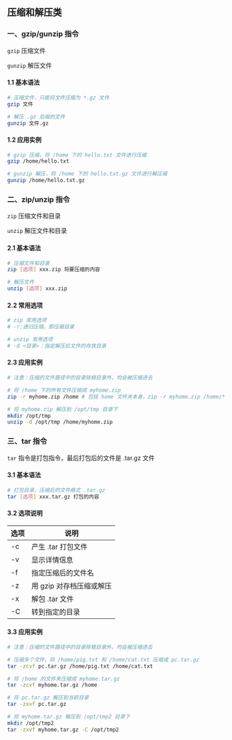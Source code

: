 ## 压缩和解压类

### 一、gzip/gunzip 指令

`gzip` 压缩文件

`gunzip` 解压文件

#### 1.1 基本语法

```bash
# 压缩文件，只能将文件压缩为 *.gz 文件
gzip 文件

# 解压 .gz 后缀的文件
gunzip 文件.gz
```



#### 1.2 应用实例

```bash
# gzip 压缩，将 /home 下的 hello.txt 文件进行压缩
gzip /home/hello.txt

# gunzip 解压，将 /home 下的 hello.txt.gz 文件进行解压缩
gunzip /home/hello.txt.gz
```





### 二、zip/unzip 指令

`zip` 压缩文件和目录

`unzip` 解压文件和目录

#### 2.1 基本语法

```bash
# 压缩文件和目录
zip [选项] xxx.zip 将要压缩的内容

# 解压文件
unzip [选项] xxx.zip
```



#### 2.2 常用选项

```bash
# zip 常用选项
# -r:递归压缩，即压缩目录

# unzip 常用选项
# -d <目录>：指定解压后文件的存放目录
```



#### 2.3 应用实例

```bash
# 注意：压缩的文件路径中的目录除根目录外，均会被压缩进去

# 将 /home 下的所有文件压缩成 myhome.zip
zip -r myhome.zip /home # 包括 home 文件夹本身，zip -r myhome.zip /home/* 也是一样

# 将 myhome.zip 解压到 /opt/tmp 目录下
mkdir /opt/tmp
unzip -d /opt/tmp /home/myhome.zip
```



### 三、tar 指令

`tar` 指令是打包指令，最后打包后的文件是 .tar.gz 文件

#### 3.1 基本语法

```bash
# 打包目录，压缩后的文件格式 .tar.gz
tar [选项] xxx.tar.gz 打包的内容
```



#### 3.2 选项说明

| 选项 | 说明                     |
| ---- | ------------------------ |
| -c   | 产生 .tar 打包文件       |
| -v   | 显示详情信息             |
| -f   | 指定压缩后的文件名       |
| -z   | 用 gzip 对存档压缩或解压 |
| -x   | 解包 .tar 文件           |
| -C   | 转到指定的目录           |



#### 3.3 应用实例

```bash
# 注意：压缩的文件路径中的目录除根目录外，均会被压缩进去

# 压缩多个文件，将 /home/pig.txt 和 /home/cat.txt 压缩成 pc.tar.gz
tar -zcvf pc.tar.gz /home/pig.txt /home/cat.txt

# 将 /home 的文件夹压缩成 myhome.tar.gz
tar -zcvf myhome.tar.gz /home

# 将 pc.tar.gz 解压到当前目录
tar -zxvf pc.tar.gz

# 将 myhome.tar.gz 解压到 /opt/tmp2 目录下
mkdir /opt/tmp2
tar -zxvf myhome.tar.gz -C /opt/tmp2
```



